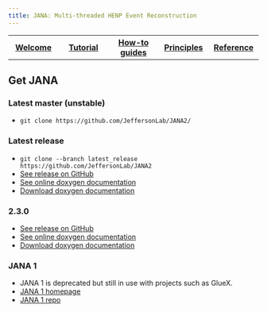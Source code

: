 ```yaml
---
title: JANA: Multi-threaded HENP Event Reconstruction
---
```


<center>
<table border="0" width="100%" align="center">
<TH width="20%"><A href="index.html">Welcome</A></TH>
<TH width="20%"><A href="Tutorial.html">Tutorial</A></TH>
<TH width="20%"><A href="Howto.html">How-to guides</A></TH>
<TH width="20%"><A href="Explanation.html">Principles</A></TH>
<TH width="20%"><A href="Reference.html">Reference</A></TH>
</table>
</center>


## Get JANA

### Latest master (unstable)

- `git clone https://github.com/JeffersonLab/JANA2/`

### Latest release
- `git clone --branch latest_release https://github.com/JeffersonLab/JANA2`
- [See release on GitHub](https://github.com/JeffersonLab/JANA2/tree/latest_release)
- [See online doxygen documentation](http://www.jlab.org/JANA/jana_doc_latest/index.html)
- [Download doxygen documentation](http://www.jlab.org/JANA/jana_doc_latest.tar.gz)

### 2.3.0 
- [See release on GitHub](https://github.com/JeffersonLab/JANA2/releases/tag/v2.3.0)
- [See online doxygen documentation](http://www.jlab.org/JANA/jana_doc_2.3.0/index.html)
- [Download doxygen documentation](http://www.jlab.org/JANA/jana_doc_2.3.0.tar.gz)

### JANA 1

- JANA 1 is deprecated but still in use with projects such as GlueX.
- [JANA 1 homepage](https://www.jlab.org/JANA/)
- [JANA 1 repo](https://github.com/JeffersonLab/JANA)


